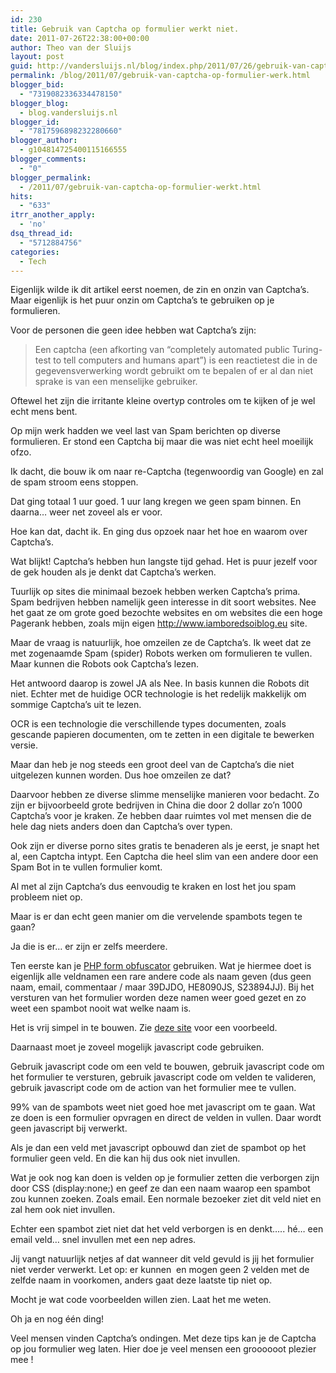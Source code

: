 ```yaml
---
id: 230
title: Gebruik van Captcha op formulier werkt niet.
date: 2011-07-26T22:38:00+00:00
author: Theo van der Sluijs
layout: post
guid: http://vandersluijs.nl/blog/index.php/2011/07/26/gebruik-van-captcha-op-formulier-werk/
permalink: /blog/2011/07/gebruik-van-captcha-op-formulier-werk.html
blogger_bid:
  - "7319082336334478150"
blogger_blog:
  - blog.vandersluijs.nl
blogger_id:
  - "7817596898232280660"
blogger_author:
  - g104814725400115166555
blogger_comments:
  - "0"
blogger_permalink:
  - /2011/07/gebruik-van-captcha-op-formulier-werkt.html
hits:
  - "633"
itrr_another_apply:
  - 'no'
dsq_thread_id:
  - "5712884756"
categories:
  - Tech
---
```

Eigenlijk wilde ik dit artikel eerst noemen, de zin en onzin van Captcha&#8217;s. Maar eigenlijk is het puur onzin om Captcha&#8217;s te gebruiken op je formulieren.

<a name="more"></a>

Voor de personen die geen idee hebben wat Captcha&#8217;s zijn:

> Een captcha (een afkorting van &#8220;completely automated public Turing-test to tell computers and humans apart&#8221;) is een reactietest die in de gegevensverwerking wordt gebruikt om te bepalen of er al dan niet sprake is van een menselijke gebruiker.

Oftewel het zijn die irritante kleine overtyp controles om te kijken of je wel echt mens bent.

Op mijn werk hadden we veel last van Spam berichten op diverse formulieren. Er stond een Captcha bij maar die was niet echt heel moeilijk ofzo.

Ik dacht, die bouw ik om naar re-Captcha (tegenwoordig van Google) en zal de spam stroom eens stoppen.

Dat ging totaal 1 uur goed. 1 uur lang kregen we geen spam binnen. En daarna&#8230; weer net zoveel als er voor.

Hoe kan dat, dacht ik. En ging dus opzoek naar het hoe en waarom over Captcha&#8217;s.

Wat blijkt! Captcha&#8217;s hebben hun langste tijd gehad. Het is puur jezelf voor de gek houden als je denkt dat Captcha&#8217;s werken.

Tuurlijk op sites die minimaal bezoek hebben werken Captcha&#8217;s prima. Spam bedrijven hebben namelijk geen interesse in dit soort websites. Nee het gaat ze om grote goed bezochte websites en om websites die een hoge Pagerank hebben, zoals mijn eigen <http://www.iamboredsoiblog.eu> site.

Maar de vraag is natuurlijk, hoe omzeilen ze de Captcha&#8217;s. Ik weet dat ze met zogenaamde Spam (spider) Robots werken om formulieren te vullen. Maar kunnen die Robots ook Captcha&#8217;s lezen.

Het antwoord daarop is zowel JA als Nee. In basis kunnen die Robots dit niet. Echter met de huidige OCR technologie is het redelijk makkelijk om sommige Captcha&#8217;s uit te lezen.

OCR is een technologie die verschillende types documenten, zoals gescande papieren documenten, om te zetten in een digitale te bewerken versie.

Maar dan heb je nog steeds een groot deel van de Captcha&#8217;s die niet uitgelezen kunnen worden. Dus hoe omzeilen ze dat?

Daarvoor hebben ze diverse slimme menselijke manieren voor bedacht. Zo zijn er bijvoorbeeld grote bedrijven in China die door 2 dollar zo&#8217;n 1000 Captcha&#8217;s voor je kraken. Ze hebben daar ruimtes vol met mensen die de hele dag niets anders doen dan Captcha&#8217;s over typen.

Ook zijn er diverse porno sites gratis te benaderen als je eerst, je snapt het al, een Captcha intypt. Een Captcha die heel slim van een andere door een Spam Bot in te vullen formulier komt.

Al met al zijn Captcha’s dus eenvoudig te kraken en lost het jou spam probleem niet op.

Maar is er dan echt geen manier om die vervelende spambots tegen te gaan?

Ja die is er… er zijn er zelfs meerdere.

Ten eerste kan je <a href="https://github.com/Codingrecipes/PHPFormObfuscator" target="_blank">PHP form obfuscator</a> gebruiken. Wat je hiermee doet is eigenlijk alle veldnamen een rare andere code als naam geven (dus geen naam, email, commentaar / maar 39DJDO, HE8090JS, S23894JJ). Bij het versturen van het formulier worden deze namen weer goed gezet en zo weet een spambot nooit wat welke naam is.

Het is vrij simpel in te bouwen. Zie <a href="http://codingrecipes.com/a-php-form-obfuscator-secure-and-spam-free-php-forms" target="_blank">deze site</a> voor een voorbeeld.

Daarnaast moet je zoveel mogelijk javascript code gebruiken.

Gebruik javascript code om een veld te bouwen, gebruik javascript code om het formulier te versturen, gebruik javascript code om velden te valideren, gebruik javascript code om de action van het formulier mee te vullen.

99% van de spambots weet niet goed hoe met javascript om te gaan. Wat ze doen is een formulier opvragen en direct de velden in vullen. Daar wordt geen javascript bij verwerkt.

Als je dan een veld met javascript opbouwd dan ziet de spambot op het formulier geen veld. En die kan hij dus ook niet invullen.

Wat je ook nog kan doen is velden op je formulier zetten die verborgen zijn door CSS (display:none;) en geef ze dan een naam waarop een spambot zou kunnen zoeken. Zoals email. Een normale bezoeker ziet dit veld niet en zal hem ook niet invullen.

Echter een spambot ziet niet dat het veld verborgen is en denkt….. hé… een email veld… snel invullen met een nep adres.

Jij vangt natuurlijk netjes af dat wanneer dit veld gevuld is jij het formulier niet verder verwerkt. Let op: er kunnen  en mogen geen 2 velden met de zelfde naam in voorkomen, anders gaat deze laatste tip niet op.

Mocht je wat code voorbeelden willen zien. Laat het me weten.

Oh ja en nog één ding!

Veel mensen vinden Captcha’s ondingen. Met deze tips kan je de Captcha op jou formulier weg laten. Hier doe je veel mensen een groooooot plezier mee !